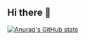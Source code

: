 ## Hi there 👋

[![Anurag's GitHub stats](https://github-readme-stats.vercel.app/api?username=Zafkiel45)](https://github.com/anuraghazra/github-readme-stats)
